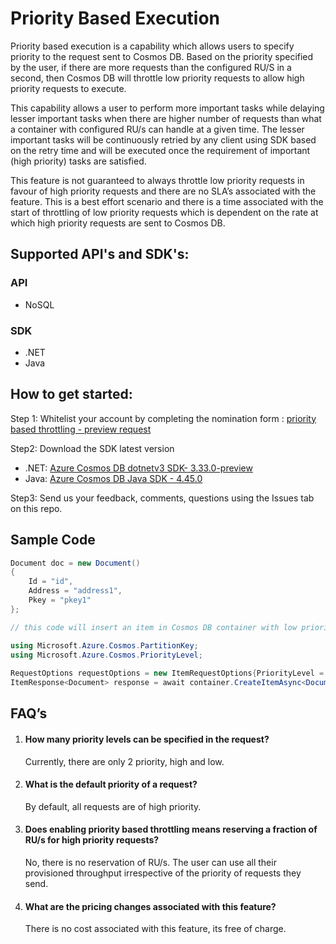 # Priority Based Execution

Priority based execution is a capability which allows users to specify priority to the request sent to Cosmos DB. Based on the priority specified by the user, if there are more requests than the configured RU/S in a second, then Cosmos DB will throttle low priority requests to allow high priority requests to execute. 

This capability allows a user to perform more important tasks while delaying lesser important tasks when there are higher number of requests than what a container with configured RU/s can handle at a given time. The lesser important tasks will be continuously retried by any client using SDK based on the retry time and will be executed once the requirement of important (high priority) tasks are satisfied. 

This feature is not guaranteed to always throttle low priority requests in favour of high priority requests and there are no SLA’s associated with the feature. This is a best effort scenario and there is a time associated with the start of throttling of low priority requests which is dependent on the rate at which high priority requests are sent to Cosmos DB. 

## Supported API's and SDK's:
### API
- NoSQL
### SDK
- .NET
- Java

## How to get started: 
Step 1: Whitelist your account by completing the nomination form : [priority based throttling - preview request](https://forms.microsoft.com/Pages/ResponsePage.aspx?id=v4j5cvGGr0GRqy180BHbR_kUn4g8ufhFjXbbwUF1gXFUMUQzUzFZSVkzODRSRkxXM0RKVDNUSDBGNi4u)

Step2: Download the SDK latest version
- .NET: [Azure Cosmos DB dotnetv3 SDK- 3.33.0-preview](https://www.nuget.org/packages/Microsoft.Azure.Cosmos/3.33.0-preview)
- Java: [Azure Cosmos DB Java SDK - 4.45.0](https://mvnrepository.com/artifact/com.azure/azure-cosmos/4.45.0)

Step3: Send us your feedback, comments, questions using the Issues tab on this repo. 

## Sample Code

```C#
Document doc = new Document() 
{ 
    Id = "id", 
    Address = "address1", 
    Pkey = "pkey1" 
}; 

// this code will insert an item in Cosmos DB container with low priority

using Microsoft.Azure.Cosmos.PartitionKey;
using Microsoft.Azure.Cosmos.PriorityLevel;
 
RequestOptions requestOptions = new ItemRequestOptions{PriorityLevel = PriorityLevel.Low};
ItemResponse<Document> response = await container.CreateItemAsync<Document(doc, new PartitionKey("pkey1"), requestOptions); 
```

## FAQ’s 

1. #### How many priority levels can be specified in the request?<br/>
    Currently, there are only 2 priority, high and low. 

2. #### What is the default priority of a request?<br/>
   By default, all requests are of high priority. 

3. #### Does enabling priority based throttling means reserving a fraction of RU/s for high priority requests?<br/>
   No, there is no reservation of RU/s. The user can use all their provisioned throughput irrespective of the priority of requests they send.  

4. #### What are the pricing changes associated with this feature?<br/>
   There is no cost associated with this feature, its free of charge. 
   
   
